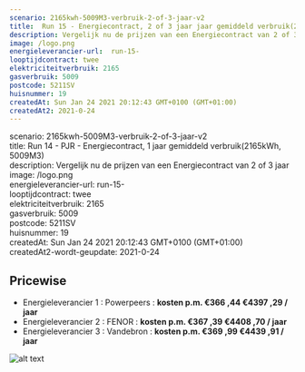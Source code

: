 ```yaml
---
scenario: 2165kwh-5009M3-verbruik-2-of-3-jaar-v2  
title:  Run 15 - Energiecontract, 2 of 3 jaar jaar gemiddeld verbruik(2165kWh, 5009M3)  
description: Vergelijk nu de prijzen van een Energiecontract van 2 of 3 jaar  
image: /logo.png  
energieleverancier-url:  run-15-  
looptijdcontract: twee  
elektriciteitverbruik: 2165  
gasverbruik: 5009  
postcode: 5211SV  
huisnummer: 19  
createdAt: Sun Jan 24 2021 20:12:43 GMT+0100 (GMT+01:00)  
createdAt2: 2021-0-24  
---
```

scenario: 2165kwh-5009M3-verbruik-2-of-3-jaar-v2  
title:  Run 14 - PJR - Energiecontract, 1 jaar gemiddeld verbruik(2165kWh, 5009M3)  
description: Vergelijk nu de prijzen van een Energiecontract van 2 of 3 jaar  
image: /logo.png  
energieleverancier-url:  run-15-  
looptijdcontract: twee  
elektriciteitverbruik: 2165  
gasverbruik: 5009  
postcode: 5211SV  
huisnummer: 19  
createdAt: Sun Jan 24 2021 20:12:43 GMT+0100 (GMT+01:00)  
createdAt2-wordt-geupdate: 2021-0-24  

## Pricewise    
    
- Energieleverancier 1 :  Powerpeers  :  **kosten p.m. €366 ,44 €4397 ,29 / jaar**  
- Energieleverancier 2 :  FENOR :  **kosten p.m. €367 ,39 €4408 ,70 / jaar**  
- Energieleverancier 3 :  Vandebron :  **kosten p.m. €369 ,99 €4439 ,91 / jaar** 
 
![alt text](/img/el/pricewise-2165kwh-5009M3-verbruik-2-of-3-jaar-v2-week3.png "Vergelijk energietarieven Pricewise")